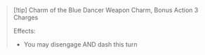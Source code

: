 > [!tip] Charm of the Blue Dancer
> Weapon Charm, Bonus Action
> 3 Charges
> 
> Effects:
> - You may disengage AND dash this turn
